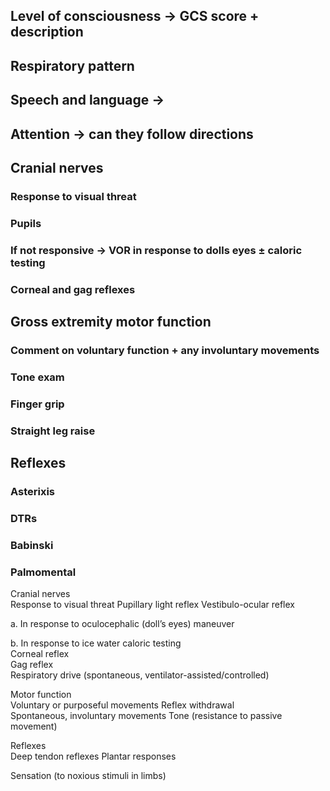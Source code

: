 ## Level of consciousness -> GCS score + description
## Respiratory pattern
## Speech and language ->
## Attention -> can they follow directions
## Cranial nerves
### Response to visual threat
### Pupils
### If not responsive -> VOR in response to dolls eyes ± caloric testing
### Corneal and gag reflexes
## Gross extremity motor function 
### Comment on voluntary function + any involuntary movements
### Tone exam
### Finger grip
### Straight leg raise
## Reflexes
### Asterixis
### DTRs
### Babinski
### Palmomental





Cranial nerves  
Response to visual threat Pupillary light reflex Vestibulo-ocular reflex

a. In response to oculocephalic (doll’s eyes) maneuver

b. In response to ice water caloric testing  
Corneal reflex  
Gag reflex  
Respiratory drive (spontaneous, ventilator-assisted/controlled)

Motor function  
Voluntary or purposeful movements Reflex withdrawal  
Spontaneous, involuntary movements Tone (resistance to passive movement)

Reflexes  
Deep tendon reflexes Plantar responses

Sensation (to noxious stimuli in limbs)